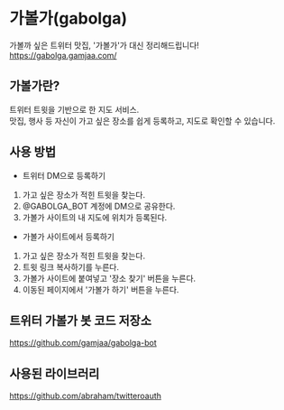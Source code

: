 # 가볼가(gabolga)
가볼까 싶은 트위터 맛집, '가볼가'가 대신 정리해드립니다!
https://gabolga.gamjaa.com/

## 가볼가란?
트위터 트윗을 기반으로 한 지도 서비스.  
맛집, 행사 등 자신이 가고 싶은 장소를 쉽게 등록하고, 지도로 확인할 수 있습니다.

## 사용 방법
- 트위터 DM으로 등록하기
 1. 가고 싶은 장소가 적힌 트윗을 찾는다.
 2. @GABOLGA_BOT 계정에 DM으로 공유한다.
 3. 가볼가 사이트의 내 지도에 위치가 등록된다.
- 가볼가 사이트에서 등록하기
 1. 가고 싶은 장소가 적힌 트윗을 찾는다.
 2. 트윗 링크 복사하기를 누른다.
 3. 가볼가 사이트에 붙여넣고 '장소 찾기' 버튼을 누른다.
 4. 이동된 페이지에서 '가볼가 하기' 버튼을 누른다.

## 트위터 가볼가 봇 코드 저장소
https://github.com/gamjaa/gabolga-bot

## 사용된 라이브러리
https://github.com/abraham/twitteroauth
